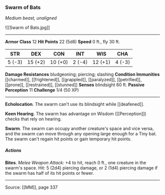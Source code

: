 ### Swarm of Bats
_Medium beast, unaligned_

![[Swarm of Bats.jpg]]




---

**Armor Class** 12
**Hit Points** 22 (5d8)
**Speed** 0 ft., fly 30 ft.

| STR     | DEX     | CON     | INT     | WIS     | CHA     |
|---------|---------|---------|---------|---------|---------|
| 5 (-3) | 15 (+2) | 10 (+0) | 2 (-4) | 12 (+1) | 4 (-3) |

**Damage Resistances** bludgeoning; piercing; slashing
**Condition Immunities** [[charmed]], [[frightened]], [[grappled]], [[paralyzed]], [[petrified]], [[prone]], [[restrained]], [[stunned]]
**Senses** blindsight 60 ft.
**Passive Perception** 11
**Challenge** 1/4 (50 XP)

---

**Echolocation**. The swarm can't use its blindsight while [[deafened]].

**Keen Hearing**. The swarm has advantage on Wisdom ([[Perception]]) checks that rely on hearing.

**Swarm**. The swarm can occupy another creature's space and vice versa, and the swarm can move through any opening large enough for a Tiny bat. The swarm can't regain hit points or gain temporary hit points.

##### Actions
**Bites**. _Melee Weapon Attack:_ +4 to hit, reach 0 ft., one creature in the swarm's space. Hit: 5 (2d4) piercing damage, or 2 (1d4) piercing damage if the swarm has half of its hit points or fewer.


---

Source: [[MM]], page 337